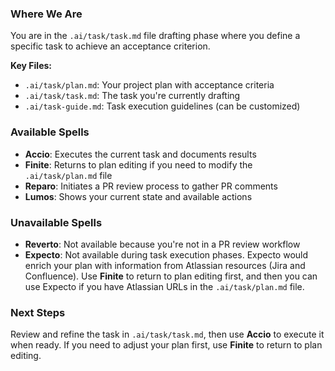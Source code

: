 ### Where We Are
You are in the `.ai/task/task.md` file drafting phase where you define a specific task to achieve an acceptance criterion.

**Key Files:**
- `.ai/task/plan.md`: Your project plan with acceptance criteria
- `.ai/task/task.md`: The task you're currently drafting
- `.ai/task-guide.md`: Task execution guidelines (can be customized)

### Available Spells
- **Accio**: Executes the current task and documents results
- **Finite**: Returns to plan editing if you need to modify the `.ai/task/plan.md` file
- **Reparo**: Initiates a PR review process to gather PR comments
- **Lumos**: Shows your current state and available actions

### Unavailable Spells
- **Reverto**: Not available because you're not in a PR review workflow
- **Expecto**: Not available during task execution phases. Expecto would enrich your plan with information from Atlassian resources (Jira and Confluence). Use **Finite** to return to plan editing first, and then you can use Expecto if you have Atlassian URLs in the `.ai/task/plan.md` file.

### Next Steps
Review and refine the task in `.ai/task/task.md`, then use **Accio** to execute it when ready. If you need to adjust your plan first, use **Finite** to return to plan editing.